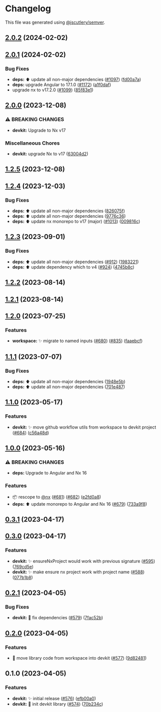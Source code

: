 # Changelog

This file was generated using [@jscutlery/semver](https://github.com/jscutlery/semver).

## [2.0.2](https://github.com/nx-squeezer/squeezer/compare/devkit@2.0.1...devkit@2.0.2) (2024-02-02)

## [2.0.1](https://github.com/nx-squeezer/squeezer/compare/devkit@2.0.0...devkit@2.0.1) (2024-02-02)


### Bug Fixes

* **deps:** :arrow_up: update all non-major dependencies ([#1097](https://github.com/nx-squeezer/squeezer/issues/1097)) ([fd00a7a](https://github.com/nx-squeezer/squeezer/commit/fd00a7af388edb30a52c5fde79cdb5a95a7dab05))
* **deps:** upgrade Angular to 17.1.0 ([#1172](https://github.com/nx-squeezer/squeezer/issues/1172)) ([a1f0daf](https://github.com/nx-squeezer/squeezer/commit/a1f0daf11480e33f1fa2efa553da4db01a7502b1))
* upgrade nx to v17.2.0 ([#1099](https://github.com/nx-squeezer/squeezer/issues/1099)) ([85f83e1](https://github.com/nx-squeezer/squeezer/commit/85f83e1b998a0055ef117c0ca507626526b76cac))

## [2.0.0](https://github.com/nx-squeezer/squeezer/compare/devkit@1.2.5...devkit@2.0.0) (2023-12-08)


### ⚠ BREAKING CHANGES

* **devkit:** Upgrade to Nx v17

### Miscellaneous Chores

* **devkit:** upgrade Nx to v17 ([63004d2](https://github.com/nx-squeezer/squeezer/commit/63004d235a87f10e4be830662e16a2835b388543))

## [1.2.5](https://github.com/nx-squeezer/squeezer/compare/devkit@1.2.4...devkit@1.2.5) (2023-12-08)

## [1.2.4](https://github.com/nx-squeezer/squeezer/compare/devkit@1.2.3...devkit@1.2.4) (2023-12-03)


### Bug Fixes

* **deps:** :arrow_up: update all non-major dependencies ([826075f](https://github.com/nx-squeezer/squeezer/commit/826075f200297e38aeb455c20f29153ec2b3176d))
* **deps:** :arrow_up: update all non-major dependencies ([9776c36](https://github.com/nx-squeezer/squeezer/commit/9776c36a37566705f8089a75cb526e989da61b08))
* **deps:** ⬆️ update nx monorepo to v17 (major) ([#1013](https://github.com/nx-squeezer/squeezer/issues/1013)) ([009816c](https://github.com/nx-squeezer/squeezer/commit/009816c38a8c630610e0c67c1d893d7f7272f2a8))

## [1.2.3](https://github.com/nx-squeezer/squeezer/compare/devkit@1.2.2...devkit@1.2.3) (2023-09-01)


### Bug Fixes

* **deps:** :arrow_up: update all non-major dependencies ([#912](https://github.com/nx-squeezer/squeezer/issues/912)) ([1983221](https://github.com/nx-squeezer/squeezer/commit/1983221e5b9ac6a0e67356661b7e625837869c8a))
* **deps:** :arrow_up: update dependency which to v4 ([#924](https://github.com/nx-squeezer/squeezer/issues/924)) ([4745b8c](https://github.com/nx-squeezer/squeezer/commit/4745b8cedb12d7961ca8a78868646cd07c8408fb))

## [1.2.2](https://github.com/nx-squeezer/squeezer/compare/devkit@1.2.1...devkit@1.2.2) (2023-08-14)

## [1.2.1](https://github.com/nx-squeezer/squeezer/compare/devkit@1.2.0...devkit@1.2.1) (2023-08-14)

## [1.2.0](https://github.com/nx-squeezer/squeezer/compare/devkit@1.1.1...devkit@1.2.0) (2023-07-25)


### Features

* **workspace:** :sparkles: migrate to named inputs ([#680](https://github.com/nx-squeezer/squeezer/issues/680)) ([#835](https://github.com/nx-squeezer/squeezer/issues/835)) ([faaebcf](https://github.com/nx-squeezer/squeezer/commit/faaebcf275589f7f9338e215a736854e0c3363a0))

## [1.1.1](https://github.com/nx-squeezer/squeezer/compare/devkit@1.1.0...devkit@1.1.1) (2023-07-07)


### Bug Fixes

* **deps:** :arrow_up: update all non-major dependencies ([1948e5b](https://github.com/nx-squeezer/squeezer/commit/1948e5b974ac63b06243d5cfca4fbde2ad76bace))
* **deps:** :arrow_up: update all non-major dependencies ([701e487](https://github.com/nx-squeezer/squeezer/commit/701e48723d8e0d670042bfc139086cf7524085d1))

## [1.1.0](https://github.com/nx-squeezer/squeezer/compare/devkit@1.0.0...devkit@1.1.0) (2023-05-17)


### Features

* **devkit:** :sparkles: move github workflow utils from workspace to devkit project ([#684](https://github.com/nx-squeezer/squeezer/issues/684)) ([c56a48d](https://github.com/nx-squeezer/squeezer/commit/c56a48dbe451268d902adb53b494724cbbcffa81))

## [1.0.0](https://github.com/nx-squeezer/squeezer/compare/devkit@0.3.1...devkit@1.0.0) (2023-05-16)


### ⚠ BREAKING CHANGES

* **deps:** Upgrade to Angular and Nx 16

### Features

* :package: rescope to [@nx](https://github.com/nx) ([#681](https://github.com/nx-squeezer/squeezer/issues/681)) ([#682](https://github.com/nx-squeezer/squeezer/issues/682)) ([e2fd0a8](https://github.com/nx-squeezer/squeezer/commit/e2fd0a88b5e258c9cfe898d06cbda00d7bf44c8d))
* **deps:** :arrow_up: update monorepo to Angular and Nx 16 ([#679](https://github.com/nx-squeezer/squeezer/issues/679)) ([733a9f8](https://github.com/nx-squeezer/squeezer/commit/733a9f88ff5d20961caa59b7da85d4cf33512cbc))

## [0.3.1](https://github.com/nx-squeezer/squeezer/compare/devkit@0.3.0...devkit@0.3.1) (2023-04-17)

## [0.3.0](https://github.com/nx-squeezer/squeezer/compare/devkit@0.2.1...devkit@0.3.0) (2023-04-17)

### Features

- **devkit:** :sparkles: ensureNxProject would work with previous signature ([#595](https://github.com/nx-squeezer/squeezer/issues/595)) ([769cd5e](https://github.com/nx-squeezer/squeezer/commit/769cd5efcfd86d7897914630db2e702328adf901))
- **devkit:** :sparkles: make ensure nx project work with project name ([#588](https://github.com/nx-squeezer/squeezer/issues/588)) ([077b1b8](https://github.com/nx-squeezer/squeezer/commit/077b1b849eb78a74cbaa9fd450580dc499f4db4d))

## [0.2.1](https://github.com/nx-squeezer/squeezer/compare/devkit@0.2.0...devkit@0.2.1) (2023-04-05)

### Bug Fixes

- **devkit:** :memo: fix dependencies ([#579](https://github.com/nx-squeezer/squeezer/issues/579)) ([7fac52b](https://github.com/nx-squeezer/squeezer/commit/7fac52b3a87746fc8f6addd28993a5b28321e441))

## [0.2.0](https://github.com/nx-squeezer/squeezer/compare/devkit@0.1.0...devkit@0.2.0) (2023-04-05)

### Features

- :art: move library code from workspace into devkit ([#577](https://github.com/nx-squeezer/squeezer/issues/577)) ([9d82481](https://github.com/nx-squeezer/squeezer/commit/9d824817706f35f20fbd833dedb7dd2e21d18872))

## 0.1.0 (2023-04-05)

### Features

- **devkit:** :sparkles: initial release ([#576](https://github.com/nx-squeezer/squeezer/issues/576)) ([efb00a0](https://github.com/nx-squeezer/squeezer/commit/efb00a044f64c17c326e413f6b7353817ea94b04))
- **devkit:** :tada: init devkit library ([#574](https://github.com/nx-squeezer/squeezer/issues/574)) ([70b234c](https://github.com/nx-squeezer/squeezer/commit/70b234c29a911df76d66b73eca8b27ed41261066))
